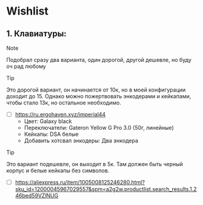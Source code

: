 # Wishlist

## 1. Клавиатуры:

> [!NOTE]
> Подобрал сразу два варианта, один дорогой, другой дешевле, но буду оч рад любому

> [!TIP]
> Это дорогой вариант, он начинается от 10к, но в моей конфигурации доходит до 15.
> Однако можно пожертвовать энкодерами и кейкапами, чтобы стало 13к, но остальное необходимо.

- [ ] https://ru.ergohaven.xyz/imperial44
     - Цвет: Galaxy black
     - Переключатели: Gateron Yellow G Pro 3.0 (50г, линейные) 
     - Кейкапы: DSA белые
     - Добавить хотсвап энкодеры: Два энкодера

> [!TIP]
> Это вариант подешевле, он выходит в 5к.
> Там должен быть черный корпус и белые кейкапы без символов.

- [ ] https://aliexpress.ru/item/1005008125246280.html?sku_id=12000045967029557&spm=a2g2w.productlist.search_results.1.246bed59VZlNUG
